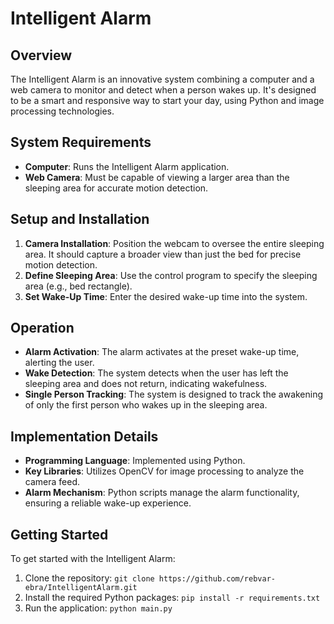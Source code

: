 # Intelligent Alarm

## Overview
The Intelligent Alarm is an innovative system combining a computer and a web camera to monitor and detect when a person wakes up. It's designed to be a smart and responsive way to start your day, using Python and image processing technologies.

## System Requirements
- **Computer**: Runs the Intelligent Alarm application.
- **Web Camera**: Must be capable of viewing a larger area than the sleeping area for accurate motion detection.

## Setup and Installation
1. **Camera Installation**: Position the webcam to oversee the entire sleeping area. It should capture a broader view than just the bed for precise motion detection.
2. **Define Sleeping Area**: Use the control program to specify the sleeping area (e.g., bed rectangle).
3. **Set Wake-Up Time**: Enter the desired wake-up time into the system.

## Operation
- **Alarm Activation**: The alarm activates at the preset wake-up time, alerting the user.
- **Wake Detection**: The system detects when the user has left the sleeping area and does not return, indicating wakefulness.
- **Single Person Tracking**: The system is designed to track the awakening of only the first person who wakes up in the sleeping area.

## Implementation Details
- **Programming Language**: Implemented using Python.
- **Key Libraries**: Utilizes OpenCV for image processing to analyze the camera feed.
- **Alarm Mechanism**: Python scripts manage the alarm functionality, ensuring a reliable wake-up experience.

## Getting Started
To get started with the Intelligent Alarm:
1. Clone the repository: `git clone https://github.com/rebvar-ebra/IntelligentAlarm.git`
2. Install the required Python packages: `pip install -r requirements.txt`
3. Run the application: `python main.py`


